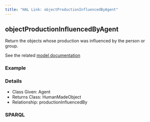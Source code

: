 ```yaml
---
title: "HAL Link: objectProductionInfluencedByAgent"
---
```


## objectProductionInfluencedByAgent

Return the objects whose production was influenced by the person or group.

See the related [model documentation](/model/object/production/#inspirations-studies-or-copies)

### Example




### Details

* Class Given: Agent
* Returns Class: HumanMadeObject
* Relationship: productionInfluencedBy


### SPARQL
```

```

